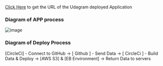 
[Click Here](http://frontend-udagram.s3-website-us-east-1.amazonaws.com/) to get the URL of the Udagram deployed Application

### Diagram of APP process

![image](https://user-images.githubusercontent.com/106440455/186282209-7cbb481b-10ae-41bf-94a9-871e64b11280.png)


### Diagram of Deploy Process

[CircleCi] - Connect to GitHub -> [ Github ] - Send Data -> [ CircleCi ] - Build Data & Deploy -> [AWS S3] & [EB Environment] -> Return Data to servers
